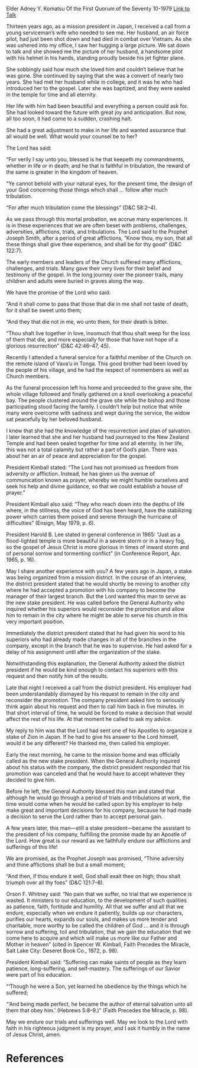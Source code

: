 Elder Adney Y. Komatsu
Of the First Quorum of the Seventy
10-1979
[Link to Talk](https://www.churchofjesuschrist.org/study/general-conference/1979/10/after-much-tribulation-come-the-blessings?lang=eng)

Thirteen years ago, as a mission president in Japan, I received a call from a young serviceman’s wife who needed to see me. Her husband, an air force pilot, had just been shot down and had died in combat over Vietnam. As she was ushered into my office, I saw her hugging a large picture. We sat down to talk and she showed me the picture of her husband, a handsome pilot with his helmet in his hands, standing proudly beside his jet fighter plane.

She sobbingly said how much she loved him and couldn’t believe that he was gone. She continued by saying that she was a convert of nearly two years. She had met her husband while in college, and it was he who had introduced her to the gospel. Later she was baptized, and they were sealed in the temple for time and all eternity.

Her life with him had been beautiful and everything a person could ask for. She had looked toward the future with great joy and anticipation. But now, all too soon, it had come to a sudden, crashing halt.

She had a great adjustment to make in her life and wanted assurance that all would be well. What would your counsel be to her?

The Lord has said:

“For verily I say unto you, blessed is he that keepeth my commandments, whether in life or in death; and he that is faithful in tribulation, the reward of the same is greater in the kingdom of heaven.

“Ye cannot behold with your natural eyes, for the present time, the design of your God concerning those things which shall … follow after much tribulation.

“For after much tribulation come the blessings” (D&C 58:2–4).

As we pass through this mortal probation, we accrue many experiences. It is in these experiences that we are often beset with problems, challenges, adversities, afflictions, trials, and tribulations. The Lord said to the Prophet Joseph Smith, after a period of great afflictions, “Know thou, my son, that all these things shall give thee experience, and shall be for thy good” (D&C 122:7).

The early members and leaders of the Church suffered many afflictions, challenges, and trials. Many gave their very lives for their belief and testimony of the gospel. In the long journey over the pioneer trails, many children and adults were buried in graves along the way.

We have the promise of the Lord who said:

“And it shall come to pass that those that die in me shall not taste of death, for it shall be sweet unto them;

“And they that die not in me, wo unto them, for their death is bitter.

“Thou shalt live together in love, insomuch that thou shalt weep for the loss of them that die, and more especially for those that have not hope of a glorious resurrection” (D&C 42:46–47, 45).

Recently I attended a funeral service for a faithful member of the Church on the remote island of Vava’u in Tonga. This good brother had been loved by the people of his village, and he had the respect of nonmembers as well as Church members.

As the funeral procession left his home and proceeded to the grave site, the whole village followed and finally gathered on a knoll overlooking a peaceful bay. The people clustered around the grave site while the bishop and those participating stood facing the family. I couldn’t help but notice that while many were overcome with sadness and wept during the service, the widow sat peacefully by her beloved husband.

I knew that she had the knowledge of the resurrection and plan of salvation. I later learned that she and her husband had journeyed to the New Zealand Temple and had been sealed together for time and all eternity. In her life, this was not a total calamity but rather a part of God’s plan. There was about her an air of peace and appreciation for the gospel.

President Kimball stated: “The Lord has not promised us freedom from adversity or affliction. Instead, he has given us the avenue of communication known as prayer, whereby we might humble ourselves and seek his help and divine guidance, so that we could establish a house of prayer.”

President Kimball also said: “They who reach down into the depths of life where, in the stillness, the voice of God has been heard, have the stabilizing power which carries them poised and serene through the hurricane of difficulties” (Ensign, May 1979, p. 6).

President Harold B. Lee stated in general conference in 1965: “Just as a flood-lighted temple is more beautiful in a severe storm or in a heavy fog, so the gospel of Jesus Christ is more glorious in times of inward storm and of personal sorrow and tormenting conflict” (in Conference Report, Apr. 1965, p. 16).

May I share another experience with you? A few years ago in Japan, a stake was being organized from a mission district. In the course of an interview, the district president stated that he would shortly be moving to another city where he had accepted a promotion with his company to become the manager of their largest branch. But the Lord wanted this man to serve as the new stake president. He was called before the General Authority who inquired whether his superiors would reconsider the promotion and allow him to remain in the city where he might be able to serve his church in this very important position.

Immediately the district president stated that he had given his word to his superiors who had already made changes in all of the branches in the company, except in the branch that he was to supervise. He had asked for a delay of his assignment until after the organization of the stake.

Notwithstanding this explanation, the General Authority asked the district president if he would be kind enough to contact his superiors with this request and then notify him of the results.

Late that night I received a call from the district president. His employer had been understandably dismayed by his request to remain in the city and reconsider the promotion. The company president asked him to seriously think again about his request and then to call him back in five minutes. In that short interval of time, he would be forced to make a decision that would affect the rest of his life. At that moment he called to ask my advice.

My reply to him was that the Lord had sent one of his Apostles to organize a stake of Zion in Japan. If he had to give his answer to the Lord himself, would it be any different? He thanked me, then called his employer.

Early the next morning, he came to the mission home and was officially called as the new stake president. When the General Authority inquired about his status with the company, the district president responded that his promotion was canceled and that he would have to accept whatever they decided to give him.

Before he left, the General Authority blessed this man and stated that although he would go through a period of trials and tribulations at work, the time would come when he would be called upon by his employer to help make great and important decisions for his company, because he had made a decision to serve the Lord rather than to accept personal gain.

A few years later, this man—still a stake president—became the assistant to the president of his company, fulfilling the promise made by an Apostle of the Lord. How great is our reward as we faithfully endure our afflictions and sufferings of this life!

We are promised, as the Prophet Joseph was promised, “Thine adversity and thine afflictions shall be but a small moment;

“And then, if thou endure it well, God shall exalt thee on high; thou shalt triumph over all thy foes” (D&C 121:7–8).

Orson F. Whitney said: “No pain that we suffer, no trial that we experience is wasted. It ministers to our education, to the development of such qualities as patience, faith, fortitude and humility. All that we suffer and all that we endure, especially when we endure it patiently, builds up our characters, purifies our hearts, expands our souls, and makes us more tender and charitable, more worthy to be called the children of God … and it is through sorrow and suffering, toil and tribulation, that we gain the education that we come here to acquire and which will make us more like our Father and Mother in heaven” (cited in Spencer W. Kimball, Faith Precedes the Miracle, Salt Lake City: Deseret Book Co., 1972, p. 98).

President Kimball said: “Suffering can make saints of people as they learn patience, long-suffering, and self-mastery. The sufferings of our Savior were part of his education.

“‘Though he were a Son, yet learned he obedience by the things which he suffered;

“‘And being made perfect, he became the author of eternal salvation unto all them that obey him.’ (Hebrews 5:8–9.)” (Faith Precedes the Miracle, p. 98).

May we endure our trials and sufferings well. May we look to the Lord with faith in his righteous judgment is my prayer, and I ask it humbly in the name of Jesus Christ, amen.

# References
